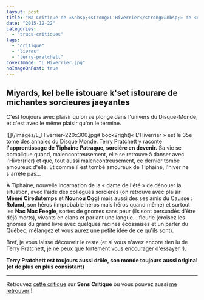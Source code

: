 ```yaml
---
layout: post
title: "Ma Critique de «&nbsp;<strong>L'Hiverrier</strong>&nbsp;» de <em>Terry&nbsp;Pratchett</em>"
date: "2015-12-22"
categories: 
  - "trucs-critiques"
tags: 
  - "critique"
  - "livres"
  - "terry-pratchett"
coverImage: "L_Hiverrier.jpg"
noImageOnPost: true
---
```


## Miyards, kel belle istouare k'set istourare de michantes sorcieures jaeyantes

C'est toujours avec plaisir qu'on se plonge dans l'univers du Disque-Monde, et c'est avec le même plaisir qu'on le termine.

![](/images/L_Hiverrier-220x300.jpg# book2right)« L'Hiverrier » est le 35e tome des annales du Disque Monde. Terry Pratchett y raconte **l'apprentissage de Tiphaine Patraque, sorcière en devenir.** Sa vie se complique quand, malencontreusement, elle se retrouve à danser avec l'Hiver(rier) et que, tout aussi malencontreusement, ce dernier tombe amoureux d'elle. Et comme il est tombé amoureux de Tiphaine, l'hiver ne s'arrête pas...

À Tiphaine, nouvelle incarnation de la « dame de l'été » de dénouer la situation, avec l'aide des collègues sorcières (on retrouve avec plaisir **Mémé Ciredutemps** et **Nounou Ogg**) mais aussi des ses amis du Causse : **Roland**, son héros (improbable héros mais héros quand même) et surtout les **Nac Mac Feegle**, sortes de gnomes sans peur (ils sont persuadés d'être déjà morts), vivants en clans et parlant une langue... fleurie (croisez les gnomes du grand livre avec quelques racines écossaises et un parler du Québec, mélangez et vous aurez une petite idée de ce qu'ils sont).

Bref, je vous laisse découvrir le reste (et si vous n'avez encore rien lu de Terry Pratchett, je ne peux que fortement vous encourager d'essayer !).

**Terry Pratchett est toujours aussi drôle, son monde toujours aussi original (et de plus en plus consistant)**

* * *

Retrouvez [cette critique](http://www.senscritique.com/livre/L_Hiverrier/critique/77617131) sur **Sens Critique** où vous pouvez aussi [me retrouver](http://www.senscritique.com/Arnaud_Malon) !
